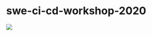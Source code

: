# swe-ci-cd-workshop-2020

![](https://github.com/Brikestn/swe-workshop-2020/workflows/Deploy/badge.svg)
